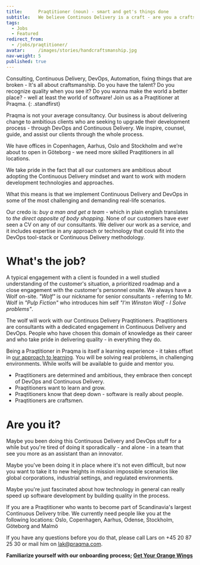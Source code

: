 ```yaml
---
title:      Praqtitioner (noun) - smart and get's things done
subtitle:   We believe Continuos Delivery is a craft - are you a craftsman?
tags:
  - Jobs
  - Featured
redirect_from:
  - /jobs/praqtitioner/
avatar:     /images/stories/handcraftsmanship.jpg
nav-weight: 5
published: true
---
```


Consulting, Continuous Delivery, DevOps, Automation, fixing things that are broken - It's all about craftsmanship. Do you have the talent? Do you recognize quality when you see it? Do you wanna make the world a better place? - well at least the world of software! Join us as a Praqtitioner at Praqma.
{: .standfirst}

<!--break-->

Praqma is not your average consultancy. Our business is about delivering change to ambitious clients who are seeking to upgrade their development process - through DevOps and Continuous Delivery. We inspire, counsel, guide, and assist our clients through the whole process.

We have offices in Copenhagen, Aarhus, Oslo and Stockholm and we’re about to open in Göteborg - we need more skilled Praqtitioners in all locations.

We take pride in the fact that all our customers are ambitious about adopting the Continuous Delivery mindset and want to work with modern development technologies and approaches.

What this means is that we implement Continuous Delivery and DevOps in some of the most challenging and demanding real-life scenarios.

Our credo is: _buy a man and get a team_ - which in plain english translates to _the direct opposite of body shopping_. None of our customers have ever seen a CV on any of our consultants. We deliver our work as a service, and it includes expertise in any approach or technology that could fit into the DevOps tool-stack or Continuous Delivery methodology.

# What's the job?

A typical engagement with a client is founded in a well studied understanding of the customer's situation, a prioritized roadmap and a close engagement with the customer's personnel onsite. We always have a Wolf on-site. _"Wolf"_ is our nickname for senior consultants - referring to Mr. Wolf in _"Pulp Fiction"_ who introduces him self _"I'm Winston Wolf - I Solve problems"_.

The wolf will work with our Continuos Delivery Praqtitioners. Praqtitioners are consultants with a dedicated engagement in Continuous Delivery and DevOps. People who have chosen this domain of knowledge as their career and who take pride in delivering quality - in everything they do.

Being a Praqtitioner in Praqma is itself a learning experience - it takes offset in [our  approach to learning](/stories/praqticum/). You will be solving real problems, in challenging environments. While wolfs will be available to guide and mentor you.

- Praqtitioners are determined and ambitious, they embrace then concept of DevOps and Continuous Delivery.
- Praqtitioners want to learn and grow.
- Praqtitioners know that deep down - software is really about people.
- Praqtitioners are craftsmen.

# Are you it?

Maybe you been doing this Continuous Delivery and DevOps stuff for a while but you're tired of doing it sporadically - and alone - in a team that see you more as an assistant than an innovator.

Maybe you've been doing it in place where it's not even difficult, but now you want to take it to new heights in mission impossible scenarios like global corporations, industrial settings, and regulated environments.

Maybe you're just fascinated about how technology in general can really speed up software development by building quality in the process.

If you are a Praqtitioner who wants to become part of Scandinavia's largest Continuous Delivery tribe. We currently need people like you at the following locations: Oslo, Copenhagen, Aarhus, Odense, Stockholm, Göteborg and Malmö

If you have any questions before you do that, please call Lars on +45 20 87 25 30 or mail him on [lak@praqma.com](mailto:lak@praqma.com).

__Familiarize yourself with our onboarding process; [Get Your Orange Wings](http://www.praqma.com/stories/onboarding/)__
